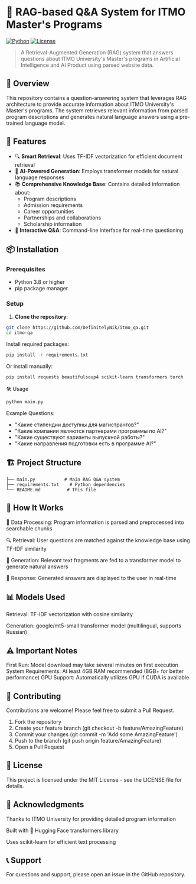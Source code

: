 # 🤖 RAG-based Q&A System for ITMO Master's Programs

[![Python](https://img.shields.io/badge/python-3.8%2B-blue)](https://www.python.org/downloads/)
[![License](https://img.shields.io/badge/license-MIT-green)](LICENSE)

> A Retrieval-Augmented Generation (RAG) system that answers questions about ITMO University's Master's programs in Artificial Intelligence and AI Product using parsed website data.

## 📌 Overview

This repository contains a question-answering system that leverages RAG architecture to provide accurate information about ITMO University's Master's programs. The system retrieves relevant information from parsed program descriptions and generates natural language answers using a pre-trained language model.

## 🚀 Features

- 🔍 **Smart Retrieval**: Uses TF-IDF vectorization for efficient document retrieval
- 🧠 **AI-Powered Generation**: Employs transformer models for natural language responses
- 📚 **Comprehensive Knowledge Base**: Contains detailed information about:
  - Program descriptions
  - Admission requirements
  - Career opportunities
  - Partnerships and collaborations
  - Scholarship information
- 💬 **Interactive Q&A**: Command-line interface for real-time questioning

## 📦 Installation

### Prerequisites

- Python 3.8 or higher
- pip package manager

### Setup

1. **Clone the repository**:
```bash
git clone https://github.com/DefinitelyNik/itmo_qa.git
cd itmo-qa
```

Install required packages:
```bash
pip install -r requirements.txt
```
Or install manually:
```bash
pip install requests beautifulsoup4 scikit-learn transformers torch
```
🛠️ Usage
```bash
python main.py
```
Example Questions:
* "Какие стипендии доступны для магистрантов?"
* "Какие компании являются партнерами программы по AI?"
* "Какие существуют варианты выпускной работы?"
* "Какие направления подготовки есть в программе AI?"

## 🏗️ Project Structure
```
├── main.py           # Main RAG Q&A system
├── requirements.txt    # Python dependencies
└── README.md          # This file
```
## 🧪 How It Works

🔧 Data Processing: Program information is parsed and preprocessed into searchable chunks

🔍 Retrieval: User questions are matched against the knowledge base using TF-IDF similarity

🧠 Generation: Relevant text fragments are fed to a transformer model to generate natural answers

💬 Response: Generated answers are displayed to the user in real-time

## 📊 Models Used
Retrieval: TF-IDF vectorization with cosine similarity

Generation: google/mt5-small transformer model (multilingual, supports Russian)

## ⚠️ Important Notes
First Run: Model download may take several minutes on first execution
System Requirements: At least 4GB RAM recommended (8GB+ for better performance)
GPU Support: Automatically utilizes GPU if CUDA is available

## 🤝 Contributing
Contributions are welcome! Please feel free to submit a Pull Request.

1. Fork the repository
2. Create your feature branch (git checkout -b feature/AmazingFeature)
3. Commit your changes (git commit -m 'Add some AmazingFeature')
4. Push to the branch (git push origin feature/AmazingFeature)
5. Open a Pull Request

## 📄 License
This project is licensed under the MIT License - see the LICENSE file for details.

## 🙏 Acknowledgments
Thanks to ITMO University for providing detailed program information

Built with 🤗 Hugging Face transformers library

Uses scikit-learn for efficient text processing

## 📞 Support
For questions and support, please open an issue in the GitHub repository.
